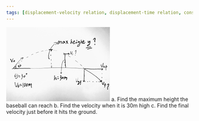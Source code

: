```yaml
---
tags: [displacement-velocity relation, displacement-time relation, constant acceleration, gravity, initial velocity, final velocity, kinematic equation, 2-D motion]
---
```


![Graph 1](../assets/quiz0129_baseball.PNG)
a. Find the maximum height the baseball can reach
b. Find the velocity when it is 30m high
c. Find the final velocity just before it hits the ground.
